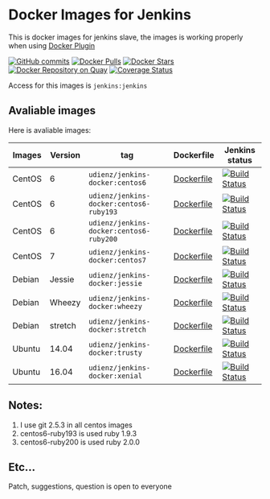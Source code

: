 Docker Images for Jenkins
=====================

This is docker images for jenkins slave, the images is working properly when using [Docker Plugin](https://wiki.jenkins-ci.org/display/JENKINS/Docker+Plugin)

[![GitHub commits](https://img.shields.io/github/commits-since/udienz/jenkins-docker/0.1.svg?maxAge=2592000)]() [![Docker Pulls](https://img.shields.io/docker/pulls/udienz/jenkins-docker.svg?maxAge=2592000)](https://hub.docker.com/r/udienz/jenkins-docker) [![Docker Stars](https://img.shields.io/docker/stars/udienz/jenkins-docker.svg?maxAge=2592000)](https://hub.docker.com/r/udienz/jenkins-docker) [![Docker Repository on Quay](https://quay.io/repository/udienz/jenkins/status "Docker Repository on Quay")](https://quay.io/repository/udienz/jenkins) [![Coverage Status](https://coveralls.io/repos/github/udienz/jenkins-docker/badge.svg?branch=master)](https://coveralls.io/github/udienz/jenkins-docker?branch=master)

Access for this images is `jenkins:jenkins`

Avaliable images
----------------

Here is avaliable images:

Images | Version | tag |  Dockerfile | Jenkins status
--- | --- | --- | --- | ---
CentOS | 6 | `udienz/jenkins-docker:centos6` | [Dockerfile][2] | [![Build Status](http://jenkins.mahyudd.in/job/docker-centos6/badge/icon)](http://jenkins.mahyudd.in/job/docker-centos6)
CentOS | 6 | `udienz/jenkins-docker:centos6-ruby193` | [Dockerfile][3] | [![Build Status](http://jenkins.mahyudd.in/job/docker-centos6-ruby193/badge/icon)](http://jenkins.mahyudd.in/job/docker-centos6-ruby193)
CentOS | 6 | `udienz/jenkins-docker:centos6-ruby200` | [Dockerfile][4] | [![Build Status](http://jenkins.mahyudd.in/job/docker-centos6-ruby200/badge/icon)](http://jenkins.mahyudd.in/job/docker-centos6-ruby200)
CentOS | 7 | `udienz/jenkins-docker:centos7` | [Dockerfile][5] | [![Build Status](http://jenkins.mahyudd.in/job/docker-centos7/badge/icon)](http://jenkins.mahyudd.in/job/docker-centos7)
Debian | Jessie | `udienz/jenkins-docker:jessie`  | [Dockerfile][1] | [![Build Status](http://jenkins.mahyudd.in/job/docker-jessie/badge/icon)](http://jenkins.mahyudd.in/job/docker-jessie)
Debian | Wheezy | `udienz/jenkins-docker:wheezy`  | [Dockerfile][8] | [![Build Status](http://jenkins.mahyudd.in/job/docker-wheezy/badge/icon)](http://jenkins.mahyudd.in/job/docker-wheezy)
Debian | stretch | `udienz/jenkins-docker:stretch`  | [Dockerfile][8] | [![Build Status](http://jenkins.mahyudd.in/job/docker-stretch/badge/icon)](http://jenkins.mahyudd.in/job/docker-stretch)
Ubuntu | 14.04 | `udienz/jenkins-docker:trusty` | [Dockerfile][6] | [![Build Status](http://jenkins.mahyudd.in/job/docker-trusty/badge/icon)](http://jenkins.mahyudd.in/job/docker-trusty)
Ubuntu | 16.04 | `udienz/jenkins-docker:xenial` | [Dockerfile][7] | [![Build Status](http://jenkins.mahyudd.in/job/docker-xenial/badge/icon)](http://jenkins.mahyudd.in/job/docker-xenial)

Notes:
-----
1. I use git 2.5.3 in all centos images
2. centos6-ruby193 is used ruby 1.9.3
3. centos6-ruby200 is used ruby 2.0.0

[1]: https://github.com/udienz/jenkins-docker/blob/master/jessie/Dockerfile
[2]: https://github.com/udienz/jenkins-docker/blob/master/centos6/Dockerfile
[3]: https://github.com/udienz/jenkins-docker/blob/master/centos6-ruby193/Dockerfile
[4]: https://github.com/udienz/jenkins-docker/blob/master/centos6-ruby200/Dockerfile
[5]: https://github.com/udienz/jenkins-docker/blob/master/centos7/Dockerfile
[6]: https://github.com/udienz/jenkins-docker/blob/master/trusty/Dockerfile
[7]: https://github.com/udienz/jenkins-docker/blob/master/xenial/Dockerfile
[8]: https://github.com/udienz/jenkins-docker/blob/master/wheezy/Dockerfile
[9]: https://github.com/udienz/jenkins-docker/blob/master/stretch/Dockerfile

Etc...
------

Patch, suggestions, question is open to everyone
